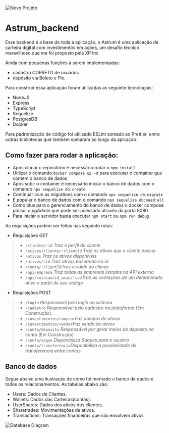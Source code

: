 ![Novo Projeto](https://user-images.githubusercontent.com/66154501/180667610-e7f5a36c-10c5-40cc-aee9-c81993a53d3c.png)

# Astrum_backend


Esse backend é a base de toda a aplicação, o Astrum é uma aplicação de carteira digital com investimentos em ações, um desafio técnico maravilhoso que me foi proposto pela XP Inc.

Ainda com pequenas funções a serem implementadas:
- cadastro CORRETO de usuários
- depósito via Boleto e Pix.

Para construir essa aplicação foram utilizadas as seguinte tecnologias:
- NodeJS
- Express
- TypeScript
- Sequelize
- PostgresDB
- Docker

Para padronização de código foi utilizado ESLint somado ao Prettier, entre outras bibliotecas que também somaram ao longo da aplcação.

## Como fazer para rodar a aplicação:

- Após clonar o repositório é necessário rodar o `npm install`
- Utilizar o comando `docker compose up -d` para executar o container que contem o banco de dados
- Após subir o container é necessário iniciar o banco de dados com o comando `npx sequelize db:create`
- Continuar com as migrations com o comando `npx sequelize db:migrate`
- E popular o banco de dados com o comando `npx sequelize db:seed:all`
- Como plus para o gerenciamento do banco de dados o docker compose possui o _pgAdmin_ que pode ser acessado através da porta 8080
- Para iniciar o servidor basta executar `npm start` ou `npm run debug`

As requisições podem ser feitas nas seguinte rotas:
- Requisições GET
> - `/cliente/:id` _Traz o perfil do cliente_
> - `/ativos/cliente/:clientId` _Traz os ativos que o cliente possui_
> - `/ativos` _Traz os ativos disponíveis_
> - `/ativos/:id` _Traz ativos baseando no id_ 
> - `/conta/:clientId`_Traz o saldo do cliente_
> - `/api/empresa` _Traz todas as empresas listadas na API externa_
> - `/api/cotacao/cd_acao/:cod`_Traz as contações de um determinado ativo a partir de seu código_

- Requisições POST
> - `/login` _Responsável pelo login no sistema_
> - `/cadastro` _Responsável pelo cadastro na plataforma_ (Em Construção).
> - `/investimentos/comprar`_Faz compra de ativos_
> - `/investimentos/vender`_Faz venda de ativos_
> - `/conta/deposito` _Responsável por gerar meios de depósito na conta_ (Em Construção)
> - `/conta/saque` _Disponibiliza Saques para o usuário_
> - `/conta/transferencia`_Disponibiliza a possibilidade de transferencia entre contas_

## Banco de dados

Segue abaixo uma ilustração de como foi montado o banco de dados e todos os relacionamentos.
As tabelas abaixo são:
- Users: Dados de Clientes.
- Wallets: Dados das Carteiras(contas).
- UserShares: Dados dos ativos dos clientes.
- Sharetrades: Movimentações de ativos.
- Transactions: Transações financeiras que não envolvem ativos

![Database Diagram](https://user-images.githubusercontent.com/66154501/180666182-9eced5d1-323b-4528-a9e6-63ddce3c41f5.png)
